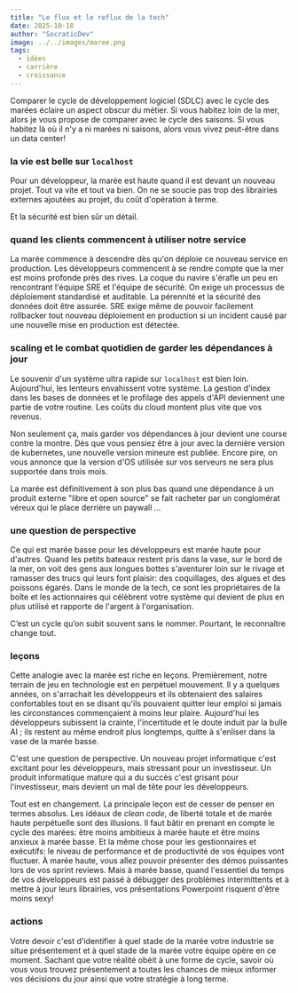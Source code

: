 ```yaml
---
title: "Le flux et le reflux de la tech"
date: 2025-10-18
author: "SocraticDev"
image: ../../images/maree.png
tags:
  - idées
  - carrière
  - croissance
---
```


Comparer le cycle de développement logiciel (SDLC) avec le cycle des marées
éclaire un aspect obscur du métier. Si vous habitez loin de la mer, alors je
vous propose de comparer avec le cycle des saisons. Si vous habitez là où il
n'y a ni marées ni saisons, alors vous vivez peut-être dans un data center!

### la vie est belle sur `localhost`

Pour un développeur, la marée est haute quand il est devant un nouveau projet.
Tout va vite et tout va bien. On ne se soucie pas trop des librairies externes
ajoutées au projet, du coût d'opération à terme.

Et la sécurité est bien sûr un détail.

### quand les clients commencent à utiliser notre service

La marée commence à descendre dès qu'on déploie ce nouveau service en
production. Les développeurs commencent à se rendre compte que la mer est moins
profonde près des rives. La coque du navire s'érafle un peu en rencontrant
l'équipe SRE et l'équipe de sécurité. On exige un processus de déploiement
standardisé et auditable. La pérennité et la sécurité des données doit être
assurée. SRE exige même de pouvoir facilement rollbacker tout nouveau
déploiement en production si un incident causé par une nouvelle mise en
production est détectée.

### scaling et le combat quotidien de garder les dépendances à jour

Le souvenir d'un système ultra rapide sur `localhost` est bien loin.
Aujourd'hui, les lenteurs envahissent votre système. La gestion d'index dans
les bases de données et le profilage des appels d'API deviennent une partie de
votre routine. Les coûts du cloud montent plus vite que
vos revenus.

Non seulement ça, mais garder vos dépendances à jour devient une course contre
la montre. Dès que vous pensiez être à jour avec la dernière version de
kubernetes, une nouvelle version mineure est publiée. Encore pire, on vous
annonce que la version d'OS utilisée sur vos serveurs ne sera plus supportée
dans trois mois.

La marée est définitivement à son plus bas quand une dépendance à un produit
externe "libre et open source" se fait racheter par un conglomérat véreux qui
le place derrière un paywall ...

### une question de perspective

Ce qui est marée basse pour les développeurs est marée haute pour d'autres.
Quand les petits bateaux restent pris dans la vase, sur le bord de la mer, on
voit des gens aux longues bottes s'aventurer loin sur le rivage et ramasser des
trucs qui leurs font plaisir: des coquillages, des algues et des poissons
égarés. Dans le monde de la tech, ce sont les propriétaires de la boîte et les
actionnaires qui célèbrent votre système qui devient de plus en plus utilisé et
rapporte de l'argent à l'organisation.

C’est un cycle qu’on subit souvent sans le nommer. Pourtant, le reconnaître
change tout.

### leçons

Cette analogie avec la marée est riche en leçons. Premièrement, notre terrain
de jeu en technologie est en perpétuel mouvement. Il y a quelques années, on
s'arrachait les développeurs et ils obtenaient des salaires confortables tout
en se disant qu'ils pouvaient quitter leur emploi si jamais les circonstances
commençaient à moins leur plaire. Aujourd'hui les développeurs subissent la
crainte, l'incertitude et le doute induit par la bulle AI ; ils restent au même
endroit plus longtemps, quitte à s'enliser dans la vase de la marée basse.

C'est une question de perspective. Un nouveau projet informatique c'est
excitant pour les développeurs, mais stressant pour un investisseur. Un produit
informatique mature qui a du succès c'est grisant pour l'investisseur, mais
devient un mal de tête pour les développeurs.

Tout est en changement. La principale leçon est de cesser de penser en termes
absolus. Les idéaux de _clean code_, de liberté totale et de marée haute
perpétuelle sont des illusions. Il faut bâtir en prenant en compte le cycle des
marées: être moins ambitieux à marée haute et être moins anxieux à marée basse.
Et la même chose pour les gestionnaires et exécutifs: le niveau de performance
et de productivité de vos équipes vont fluctuer. À marée haute, vous allez
pouvoir présenter des démos puissantes lors de vos sprint reviews. Mais à marée
basse, quand l'essentiel du temps de vos développeurs est passé à débugger des
problèmes intermittents et à mettre à jour leurs librairies, vos présentations
Powerpoint risquent d'être moins sexy!

### actions

Votre devoir c'est d'identifier à quel stade de la marée votre industrie se
situe présentement et à quel stade de la marée votre équipe opère en ce moment.
Sachant que votre réalité obéit à une forme de cycle, savoir où vous vous
trouvez présentement a toutes les chances de mieux informer vos décisions du
jour ainsi que votre stratégie à long terme.
